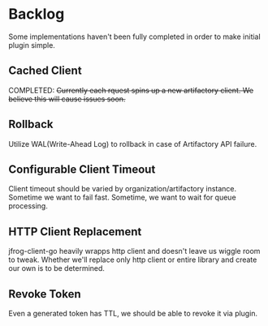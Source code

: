 # Backlog

Some implementations haven't been fully completed in order to make initial plugin simple.

## Cached Client

COMPLETED: ~~Currently each rquest spins up a new artifactory client. We believe this will cause issues soon.~~

## Rollback

Utilize WAL(Write-Ahead Log) to rollback in case of Artifactory API failure.

## Configurable Client Timeout

Client timeout should be varied by organization/artifactory instance. Sometime we want to fail fast. Sometime, we want to wait for queue processing.

## HTTP Client Replacement

jfrog-client-go heavily wrapps http client and doesn't leave us wiggle room to tweak. Whether we'll replace only http client or entire library and create our own is to be determined.

## Revoke Token

Even a generated token has TTL, we should be able to revoke it via plugin.

